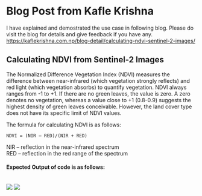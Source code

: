 # Blog Post from Kafle Krishna

I have explained and demostrated the use case in following blog. Please do visit the blog for details and give feedback if you have any.
https://kaflekrishna.com.np/blog-detail/calculating-ndvi-sentinel-2-images/

## Calculating NDVI from Sentinel-2 Images

The Normalized Difference Vegetation Index (NDVI) measures the difference between near-infrared (which vegetation strongly reflects) and red light (which vegetation absorbs) to quantify vegetation. NDVI always ranges from -1 to +1. If there are no green leaves, the value is zero. A zero denotes no vegetation, whereas a value close to +1 (0.8-0.9) suggests the highest density of green leaves conceivable. However, the land cover type does not have its specific limit of NDVI values.

The formula for calculating NDVI is as follows:

``` NDVI = (NIR — RED)/(NIR + RED) ```

NIR – reflection in the near-infrared spectrum
<br>
RED – reflection in the red range of the spectrum


#### Expected Output of code is as follows:
<br>

<img src = 'ndvi_cover.png' class="center">

<img src = 'ndvi.png' class="center">